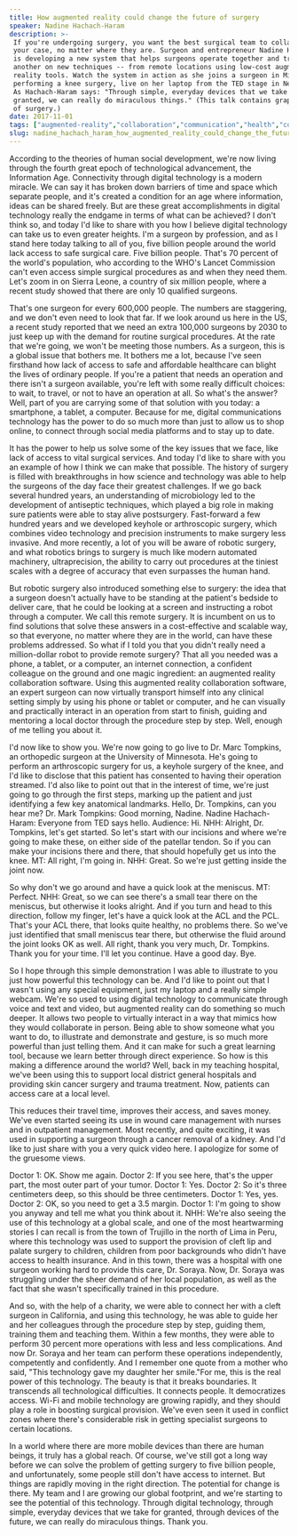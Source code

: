 ```yaml
---
title: How augmented reality could change the future of surgery
speaker: Nadine Hachach-Haram
description: >-
 If you're undergoing surgery, you want the best surgical team to collaborate on
 your case, no matter where they are. Surgeon and entrepreneur Nadine Hachach-Haram
 is developing a new system that helps surgeons operate together and train one
 another on new techniques -- from remote locations using low-cost augmented
 reality tools. Watch the system in action as she joins a surgeon in Minnesota
 performing a knee surgery, live on her laptop from the TED stage in New Orleans.
 As Hachach-Haram says: "Through simple, everyday devices that we take for
 granted, we can really do miraculous things." (This talk contains graphic images
 of surgery.)
date: 2017-11-01
tags: ["augmented-reality","collaboration","communication","health","computers","innovation","medicine","science","technology","surgery"]
slug: nadine_hachach_haram_how_augmented_reality_could_change_the_future_of_surgery
---
```


According to the theories of human social development, we're now living through the fourth
great epoch of technological advancement, the Information Age. Connectivity through
digital technology is a modern miracle. We can say it has broken down barriers of time and
space which separate people, and it's created a condition for an age where information,
ideas can be shared freely. But are these great accomplishments in digital technology
really the endgame in terms of what can be achieved? I don't think so, and today I'd like
to share with you how I believe digital technology can take us to even greater heights.
I'm a surgeon by profession, and as I stand here today talking to all of you, five billion
people around the world lack access to safe surgical care. Five billion people. That's 70
percent of the world's population, who according to the WHO's Lancet Commission can't even
access simple surgical procedures as and when they need them. Let's zoom in on Sierra
Leone, a country of six million people, where a recent study showed that there are only 10
qualified surgeons.

That's one surgeon for every 600,000 people. The numbers are staggering, and we don't even
need to look that far. If we look around us here in the US, a recent study reported that
we need an extra 100,000 surgeons by 2030 to just keep up with the demand for routine
surgical procedures. At the rate that we're going, we won't be meeting those numbers. As a
surgeon, this is a global issue that bothers me. It bothers me a lot, because I've seen
firsthand how lack of access to safe and affordable healthcare can blight the lives of
ordinary people. If you're a patient that needs an operation and there isn't a surgeon
available, you're left with some really difficult choices: to wait, to travel, or not to
have an operation at all. So what's the answer? Well, part of you are carrying some of that
solution with you today: a smartphone, a tablet, a computer. Because for me, digital
communications technology has the power to do so much more than just to allow us to shop
online, to connect through social media platforms and to stay up to date.

It has the power to help us solve some of the key issues that we face, like lack of access
to vital surgical services. And today I'd like to share with you an example of how I think
we can make that possible. The history of surgery is filled with breakthroughs in how
science and technology was able to help the surgeons of the day face their greatest
challenges. If we go back several hundred years, an understanding of microbiology led to
the development of antiseptic techniques, which played a big role in making sure patients
were able to stay alive postsurgery. Fast-forward a few hundred years and we developed
keyhole or arthroscopic surgery, which combines video technology and precision instruments
to make surgery less invasive. And more recently, a lot of you will be aware of robotic
surgery, and what robotics brings to surgery is much like modern automated machinery,
ultraprecision, the ability to carry out procedures at the tiniest scales with a degree of
accuracy that even surpasses the human hand.

But robotic surgery also introduced something else to surgery: the idea that a surgeon
doesn't actually have to be standing at the patient's bedside to deliver care, that he
could be looking at a screen and instructing a robot through a computer. We call this
remote surgery. It is incumbent on us to find solutions that solve these answers in a
cost-effective and scalable way, so that everyone, no matter where they are in the world,
can have these problems addressed. So what if I told you that you didn't really need a
million-dollar robot to provide remote surgery? That all you needed was a phone, a tablet,
or a computer, an internet connection, a confident colleague on the ground and one magic
ingredient: an augmented reality collaboration software. Using this augmented reality
collaboration software, an expert surgeon can now virtually transport himself into any
clinical setting simply by using his phone or tablet or computer, and he can visually and
practically interact in an operation from start to finish, guiding and mentoring a local
doctor through the procedure step by step. Well, enough of me telling you about
it.

I'd now like to show you. We're now going to go live to Dr. Marc Tompkins, an orthopedic
surgeon at the University of Minnesota. He's going to perform an arthroscopic surgery for
us, a keyhole surgery of the knee, and I'd like to disclose that this patient has
consented to having their operation streamed. I'd also like to point out that in the
interest of time, we're just going to go through the first steps, marking up the patient
and just identifying a few key anatomical landmarks. Hello, Dr. Tompkins, can you hear me?
Dr. Mark Tompkins: Good morning, Nadine. Nadine Hachach-Haram: Everyone from TED says
hello. Audience: Hi. NHH: Alright, Dr. Tompkins, let's get started. So let's start with our
incisions and where we're going to make these, on either side of the patellar tendon. So
if you can make your incisions there and there, that should hopefully get us into the
knee. MT: All right, I'm going in. NHH: Great. So we're just getting inside the joint
now.

So why don't we go around and have a quick look at the meniscus. MT: Perfect. NHH: Great, so
we can see there's a small tear there on the meniscus, but otherwise it looks alright. And
if you turn and head to this direction, follow my finger, let's have a quick look at the
ACL and the PCL. That's your ACL there, that looks quite healthy, no problems there. So
we've just identified that small meniscus tear there, but otherwise the fluid around the
joint looks OK as well. All right, thank you very much, Dr. Tompkins. Thank you for your
time. I'll let you continue. Have a good day. Bye.

So I hope through this simple demonstration I was able to illustrate to you just how
powerful this technology can be. And I'd like to point out that I wasn't using any special
equipment, just my laptop and a really simple webcam. We're so used to using digital
technology to communicate through voice and text and video, but augmented reality can do
something so much deeper. It allows two people to virtually interact in a way that mimics
how they would collaborate in person. Being able to show someone what you want to do, to
illustrate and demonstrate and gesture, is so much more powerful than just telling them.
And it can make for such a great learning tool, because we learn better through direct
experience. So how is this making a difference around the world? Well, back in my teaching
hospital, we've been using this to support local district general hospitals and providing
skin cancer surgery and trauma treatment. Now, patients can access care at a local
level.

This reduces their travel time, improves their access, and saves money. We've even started
seeing its use in wound care management with nurses and in outpatient management. Most
recently, and quite exciting, it was used in supporting a surgeon through a cancer removal
of a kidney. And I'd like to just share with you a very quick video here. I apologize for
some of the gruesome views.

Doctor 1: OK. Show me again. Doctor 2: If you see here, that's the upper part, the most
outer part of your tumor. Doctor 1: Yes. Doctor 2: So it's three centimeters deep, so this
should be three centimeters. Doctor 1: Yes, yes. Doctor 2: OK, so you need to get a 3.5
margin. Doctor 1: I'm going to show you anyway and tell me what you think about it. NHH:
We're also seeing the use of this technology at a global scale, and one of the most
heartwarming stories I can recall is from the town of Trujillo in the north of Lima in
Peru, where this technology was used to support the provision of cleft lip and palate
surgery to children, children from poor backgrounds who didn't have access to health
insurance. And in this town, there was a hospital with one surgeon working hard to provide
this care, Dr. Soraya. Now, Dr. Soraya was struggling under the sheer demand of her local
population, as well as the fact that she wasn't specifically trained in this
procedure.

And so, with the help of a charity, we were able to connect her with a cleft surgeon in
California, and using this technology, he was able to guide her and her colleagues through
the procedure step by step, guiding them, training them and teaching them. Within a few
months, they were able to perform 30 percent more operations with less and less
complications. And now Dr. Soraya and her team can perform these operations independently,
competently and confidently. And I remember one quote from a mother who said, "This
technology gave my daughter her smile."For me, this is the real power of this technology.
The beauty is that it breaks boundaries. It transcends all technological difficulties. It
connects people. It democratizes access. Wi-Fi and mobile technology are growing rapidly,
and they should play a role in boosting surgical provision. We've even seen it used in
conflict zones where there's considerable risk in getting specialist surgeons to certain
locations.

In a world where there are more mobile devices than there are human beings, it truly has a
global reach. Of course, we've still got a long way before we can solve the problem of
getting surgery to five billion people, and unfortunately, some people still don't have
access to internet. But things are rapidly moving in the right direction. The potential
for change is there. My team and I are growing our global footprint, and we're starting to
see the potential of this technology. Through digital technology, through simple, everyday
devices that we take for granted, through devices of the future, we can really do
miraculous things. Thank you.

<!--
ad_duration=3.33
comment_count=17
event="TEDWomen 2017"
external_start_time=0
has_talk_citation=1
intro_duration=11.82
is_subtitle_required="False"
is_talk_featured="True"
language="en"
language_swap="False"
native_language="en"
number_of_related_talks=6
number_of_speakers=1
number_of_subtitled_videos=17
number_of_tags=10
number_of_talk_download_languages=17
number_of_talk_more_resources=0
number_of_talk_recommendations=1
number_of_talks_take_actions=1
post_ad_duration=0.83
published_timestamp="2017-12-08 16:03:42"
recording_date="2017-11-01"
speaker_description="Surgeon, entrepreneur"
speaker_is_published=1
speaker_name="Nadine Hachach-Haram"
talk_more_resources=[]
talk_name="How augmented reality could change the future of surgery"
talk_recommendations_blurb="Check out these resources, curated by Nadine Hachach-Haram"
talks_tags=["augmented-reality","collaboration","communication","health","computers","innovation","medicine","science","technology","surgery"]
url_audio="https://download.ted.com/talks/NadineHachachHaram_2017W.mp3?apikey=acme-roadrunner"
url_photo_speaker="https://pe.tedcdn.com/images/ted/9ffdc93e4334f32717358f0ca6e305a69a523073_254x191.jpg"
url_photo_talk="https://s3.amazonaws.com/talkstar-photos/uploads/6e46ae8a-2bf7-49fa-81d0-ee3a1c42e12d/NadineHachachHaram_2017W-embed.jpg"
url_webpage="https://www.ted.com/talks/nadine_hachach_haram_how_augmented_reality_could_change_the_future_of_surgery"
video_type_name="TED Stage Talk"
-->